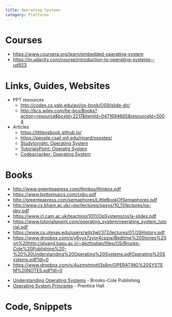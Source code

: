 ```yaml
---
title: Operating Systems
category: Platforms
---
```


# Courses
- https://www.coursera.org/learn/embedded-operating-system
- https://in.udacity.com/course/introduction-to-operating-systems--ud923


# Links, Guides, Websites

* PPT resources
  - http://codex.cs.yale.edu/avi/os-book/OS9/slide-dir/
  - http://bcs.wiley.com/he-bcs/Books?action=resource&bcsId=2217&itemId=0471694665&resourceId=5004
* Articles
  - https://littleosbook.github.io/
  - https://people.csail.mit.edu/rinard/osnotes/
  - [Studytonight: Operating System](http://www.studytonight.com/operating-system/introduction-operating-systems)
  - [TutorialsPoint: Operatig System](https://www.tutorialspoint.com/operating_system/)
  - [Codescracker: Operating System](https://codescracker.com/operating-system/)

# Books
- http://www.greenteapress.com/thinkos/thinkos.pdf
- https://www.bottomupcs.com/csbu.pdf
- http://greenteapress.com/semaphores/LittleBookOfSemaphores.pdf
- http://www.cs.bham.ac.uk/~exr/lectures/opsys/10_11/lectures/os-dev.pdf
- https://www.cl.cam.ac.uk/teaching/1011/OpSystems/os1a-slides.pdf
- https://www.tutorialspoint.com/operating_system/operating_system_tutorial.pdf
- https://www.cs.utexas.edu/users/witchel/372/lectures/01.OSHistory.pdf
- https://www.dropbox.com/s/v6yyx7zyor4cpzw/Bedtime%20Stories%20on%20http://alvand.basu.ac.ir/~dezfoulian/files/OS/Brooks-Cole%20Publishing%20-%20%20Understanding%20Operating%20Systems.pdfOperating%20Systems.pdf?dl=0
- https://www.dropbox.com/s/4uzmvtmxtli3s8m/OPERATING%20SYSTEM%20NOTES.pdf?dl=0
* [Understanding Operating Systems](http://alvand.basu.ac.ir/~dezfoulian/files/OS/Brooks-Cole%20Publishing%20-%20%20Understanding%20Operating%20Systems.pdf) - Brooks-Cole Publishing
* [Operating System Principles](http://alvand.basu.ac.ir/~dezfoulian/files/OS/Prentice%20Hall%20-%20Operating%20System%20Principles.pdf) - Prentice Hall

# Code, Snippets
